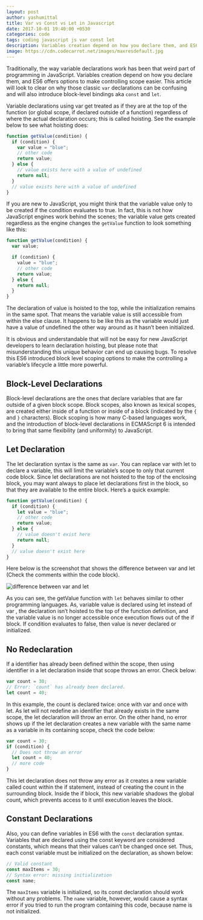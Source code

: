 ```yaml
---
layout: post
author: yashumittal
title: Var vs Const vs Let in Javascript
date: 2017-10-01 19:40:00 +0530
categories: code
tags: coding javascript js var const let
description: Variables creation depend on how you declare them, and ES6 offers options to make controlling scope easier.
image: https://cdn.codecarrot.net/images/maxresdefault.jpg
---
```


Traditionally, the way variable declarations work has been that weird part of programming in JavaScript. Variables creation depend on how you declare them, and ES6 offers options to make controlling scope easier. This article will look to clear on why those classic `var` declarations can be confusing and will also introduce block-level bindings aka `const` and `let`.

Variable declarations using var get treated as if they are at the top of the function (or global scope, if declared outside of a function) regardless of where the actual declaration occurs; this is called hoisting. See the example below to see what hoisting does:

```js
function getValue(condition) {
  if (condition) {
    var value = "blue";
    // other code
    return value;
  } else {
    // value exists here with a value of undefined
    return null;
  }
  // value exists here with a value of undefined
}
```

If you are new to JavaScript, you might think that the variable value only to be created if the condition evaluates to true. In fact, this is not how JavaScript engines work behind the scenes; the variable value gets created regardless as the engine changes the `getValue` function to look something like this:

```js
function getValue(condition) {
  var value;

  if (condition) {
    value = "blue";
    // other code
    return value;
  } else {
    return null;
  }
}
```

The declaration of value is hoisted to the top, while the initialization remains in the same spot. That means the variable value is still accessible from within the else clause. It happens to be like this as the variable would just have a value of undefined the other way around as it hasn’t been initialized.

It is obvious and understandable that will not be easy for new JavaScript developers to learn declaration hoisting, but please note that misunderstanding this unique behavior can end up causing bugs. To resolve this ES6 introduced block level scoping options to make the controlling a variable’s lifecycle a little more powerful.

## Block-Level Declarations

Block-level declarations are the ones that declare variables that are far outside of a given block scope. Block scopes, also known as lexical scopes, are created either inside of a function or inside of a block (indicated by the `{` and `}` characters). Block scoping is how many C-based languages work, and the introduction of block-level declarations in ECMAScript 6 is intended to bring that same flexibility (and uniformity) to JavaScript.

## Let Declaration

The let declaration syntax is the same as `var`. You can replace var with let to declare a variable, this will limit the variable’s scope to only that current code block. Since let declarations are not hoisted to the top of the enclosing block, you may want always to place let declarations first in the block, so that they are available to the entire block. Here’s a quick example:

```js
function getValue(condition) {
  if (condition) {
    let value = "blue";
    // other code
    return value;
  } else {
    // value doesn't exist here
    return null;
  }
  // value doesn't exist here
}
```

Here below is the screenshot that shows the difference between var and let (Check the comments within the code block).

![difference between var and let](https://cdn.codecarrot.net/images/1-14x2AVmAVC2NmkS7u4pK6g.png)

As you can see, the getValue function with `let` behaves similar to other programming languages. As, variable value is declared using let instead of var , the declaration isn’t hoisted to the top of the function definition, and the variable value is no longer accessible once execution flows out of the if block. If condition evaluates to false, then value is never declared or initialized.

## No Redeclaration

If a identifier has already been defined within the scope, then using identifier in a let declaration inside that scope throws an error. Check below:

```js
var count = 30;
// Error: `count` has already been declared.
let count = 40;
```

In this example, the count is declared twice: once with var and once with let. As let will not redefine an identifier that already exists in the same scope, the let declaration will throw an error.
On the other hand, no error shows up if the let declaration creates a new variable with the same name as a variable in its containing scope, check the code below:

```js
var count = 30;
if (condition) {
  // Does not throw an error
  let count = 40;
  // more code
}
```

This let declaration does not throw any error as it creates a new variable called count within the if statement, instead of creating the count in the surrounding block. Inside the if block, this new variable shadows the global count, which prevents access to it until execution leaves the block.

## Constant Declarations

Also, you can define variables in ES6 with the `const` declaration syntax. Variables that are declared using the const keyword are considered constants, which means that their values can’t be changed once set. Thus, each const variable must be initialized on the declaration, as shown below:

```js
// Valid constant
const maxItems = 30;
// Syntax error: missing initialization
const name;
```

The `maxItems` variable is initialized, so its const declaration should work without any problems. The `name` variable, however, would cause a syntax error if you tried to run the program containing this code, because name is not initialized.
